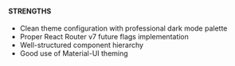 #### STRENGTHS

- Clean theme configuration with professional dark mode palette
- Proper React Router v7 future flags implementation
- Well-structured component hierarchy
- Good use of Material-UI theming

